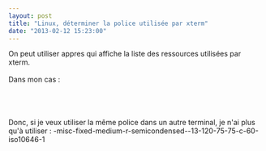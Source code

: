 ```yaml
---
layout: post
title: "Linux, déterminer la police utilisée par xterm"
date: "2013-02-12 15:23:00"
---
```

On peut utiliser appres qui affiche la liste des ressources utilisées par xterm.<br /><br />Dans mon cas :<br /><br /><script src="http://pastebin.com/embed_js.php?i=9qz751z9"></script><br /><br /><br />Donc, si je veux utiliser la même police dans un autre terminal, je n'ai plus qu'à utiliser : -misc-fixed-medium-r-semicondensed--13-120-75-75-c-60-iso10646-1<br /><br /><div style="height: 0; overflow: hidden;">appres pacman xterm</div><br />
